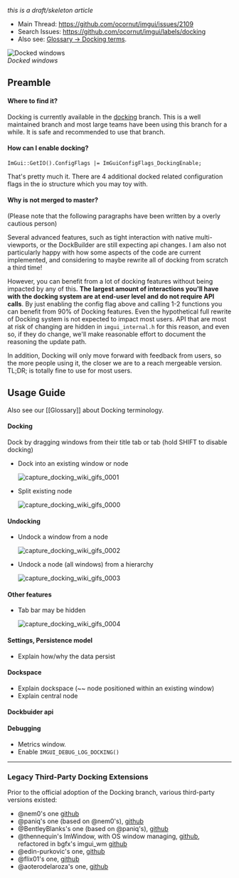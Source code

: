 _this is a draft/skeleton article_

- Main Thread: https://github.com/ocornut/imgui/issues/2109
- Search Issues: https://github.com/ocornut/imgui/labels/docking
- Also see: [Glossary -> Docking terms](Glossary#docking-terms).

![Docked windows](https://user-images.githubusercontent.com/8225057/97541627-c0dea300-19c5-11eb-9416-8bb255e189a1.png)
<BR>_Docked windows_

## Preamble

#### Where to find it?

Docking is currently available in the [docking](https://github.com/ocornut/imgui/tree/docking) branch. This is a well maintained branch and most large teams have been using this branch for a while. It is safe and recommended to use that branch.

#### How can I enable docking?

`ImGui::GetIO().ConfigFlags |= ImGuiConfigFlags_DockingEnable;`

That's pretty much it.
There are 4 additional docked related configuration flags in the io structure which you may toy with.

#### Why is not merged to master?

(Please note that the following paragraphs have been written by a overly cautious person)

Several advanced features, such as tight interaction with native multi-viewports, or the DockBuilder are still expecting api changes. I am also not particularly happy with how some aspects of the code are current implemented, and considering to maybe rewrite all of docking from scratch a third time! 

However, you can benefit from a lot of docking features without being impacted by any of this. **The largest amount of interactions you'll have with the docking system are at end-user level and do not require API calls**. By just enabling the config flag above and calling 1-2 functions you can benefit from 90% of Docking features. Even the hypothetical full rewrite of Docking system is not expected to impact most users. API that are most at risk of changing are hidden in `imgui_internal.h` for this reason, and even so, if they do change, we'll make reasonable effort to document the reasoning the update path. 

In addition, Docking will only move forward with feedback from users, so the more people using it, the closer we are to a reach mergeable version. TL;DR; is totally fine to use for most users.

## Usage Guide

Also see our [[Glossary]] about Docking terminology.

#### Docking

Dock by dragging windows from their title tab or tab (hold SHIFT to disable docking)

- Dock into an existing window or node

  ![capture_docking_wiki_gifs_0001](https://user-images.githubusercontent.com/19151258/82671137-ffb64300-9c46-11ea-8e98-1a78a128882d.gif)
- Split existing node

  ![capture_docking_wiki_gifs_0000](https://user-images.githubusercontent.com/19151258/82671136-ff1dac80-9c46-11ea-8794-6220d5bad078.gif)

#### Undocking

- Undock a window from a node

  ![capture_docking_wiki_gifs_0002](https://user-images.githubusercontent.com/19151258/82671170-0d6bc880-9c47-11ea-88fb-5761d163439a.gif)
- Undock a node (all windows) from a hierarchy

  ![capture_docking_wiki_gifs_0003](https://user-images.githubusercontent.com/19151258/82671172-0e045f00-9c47-11ea-88b2-d84e18be2b6b.gif)

#### Other features

- Tab bar may be hidden

  ![capture_docking_wiki_gifs_0004](https://user-images.githubusercontent.com/19151258/92583366-e3dcb880-f29a-11ea-8a21-b503a2801c87.gif)

#### Settings, Persistence model

- Explain how/why the data persist

#### Dockspace

- Explain dockspace (~~ node positioned within an existing window)
- Explain central node

#### Dockbuider api

#### Debugging

- Metrics window.
- Enable `IMGUI_DEBUG_LOG_DOCKING()`

----

### Legacy Third-Party Docking Extensions

Prior to the official adoption of the Docking branch, various third-party versions existed:
- @nem0's one [github](https://github.com/nem0/LumixEngine/tree/v0.34/external/imgui)
- @paniq's one (based on @nem0's), [github](https://github.com/ocornut/imgui/issues/351#issuecomment-219775521)
- @BentleyBlanks's one (based on @paniq's), [github](https://github.com/BentleyBlanks/imguiDock)
- @thennequin's ImWindow, with OS window managing, [github](https://github.com/thennequin/ImWindow), refactored in bgfx's imgui_wm [github](https://github.com/bkaradzic/bgfx/tree/master/3rdparty/ocornut-imgui)
- @edin-purkovic's one, [github](https://github.com/edin-purkovic/ImGuiDock)
- @flix01's one, [github](https://github.com/Flix01/imgui/tree/2015-10-Addons/addons/imguidock)
- @aoterodelaroza's one, [github](https://github.com/aoterodelaroza/imgui-goodies)
